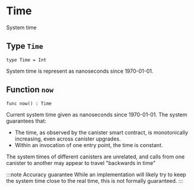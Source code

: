 # Time
System time

## Type `Time`
``` motoko no-repl
type Time = Int
```

System time is represent as nanoseconds since 1970-01-01.

## Function `now`
``` motoko no-repl
func now() : Time
```

Current system time given as nanoseconds since 1970-01-01. The system guarantees that:

* The time, as observed by the canister smart contract, is monotonically increasing, even across canister upgrades.
* Within an invocation of one entry point, the time is constant.

The system times of different canisters are unrelated, and calls from one canister to another may appear to travel "backwards in time"

:::note Accuracy guarantee
While an implementation will likely try to keep the system time close to the real time, this is not formally guaranteed.
:::
